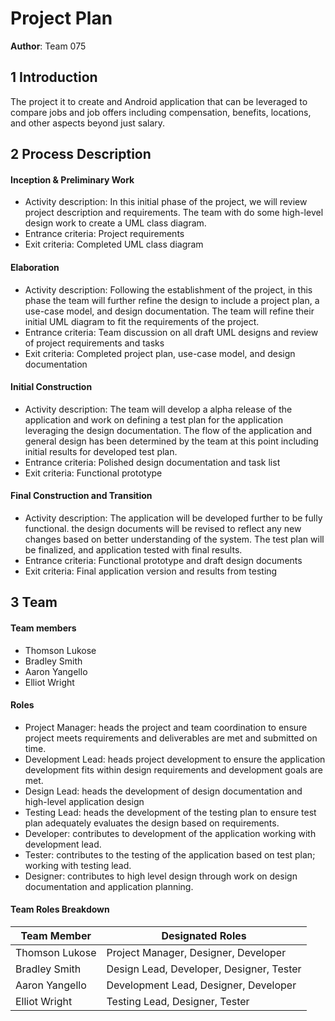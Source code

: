 # Project Plan

**Author**: Team 075

## 1 Introduction

The project it to create and Android application that can be leveraged to compare jobs and job offers including compensation, benefits, locations, and other aspects beyond just salary. 

## 2 Process Description

#### Inception & Preliminary Work

- Activity description: In this initial phase of the project, we will review project description and requirements. The team with do some high-level design work to create a UML class diagram.
- Entrance criteria: Project requirements
- Exit criteria: Completed UML class diagram

#### Elaboration

- Activity description: Following the establishment of the project, in this phase the team will further refine the design to include a project plan, a use-case model, and design documentation. The team will refine their initial UML diagram to fit the requirements of the project.
- Entrance criteria: Team discussion on all draft UML designs and review of project requirements and tasks 
- Exit criteria: Completed project plan, use-case model, and design documentation

#### Initial Construction

- Activity description: The team will develop a alpha release of the application and work on defining a test plan for the application leveraging the design documentation. The flow of the application and general design has been determined by the team at this point including initial results for developed test plan.
- Entrance criteria: Polished design documentation and task list
- Exit criteria: Functional prototype

#### Final Construction and Transition

- Activity description: The application will be developed further to be fully functional. the design documents will be revised to reflect any new changes based on better understanding of the system. The test plan will be finalized, and application tested with final results. 
- Entrance criteria: Functional prototype and draft design documents
- Exit criteria: Final application version and results from testing

## 3 Team


#### Team members

- Thomson Lukose
- Bradley Smith
- Aaron Yangello
- Elliot Wright

#### Roles

- Project Manager: heads the project and team coordination to ensure project meets requirements and deliverables are met and submitted on time. 
- Development Lead: heads project development to ensure the application development fits within design requirements and development goals are met. 
- Design Lead: heads the development of design documentation and high-level application design 
- Testing Lead: heads the development of the testing plan to ensure test plan adequately evaluates the design based on requirements.
- Developer: contributes to development of the application working with development lead.
- Tester: contributes to the testing of the application based on test plan; working with testing lead.
- Designer: contributes to high level design through work on design documentation and application planning.

#### Team Roles Breakdown

| Team Member | Designated Roles |
| --- | ----------- |
| Thomson Lukose | Project Manager, Designer, Developer |
| Bradley Smith | Design Lead, Developer, Designer, Tester |
| Aaron Yangello | Development Lead, Designer, Developer |
| Elliot Wright | Testing Lead, Designer, Tester |
